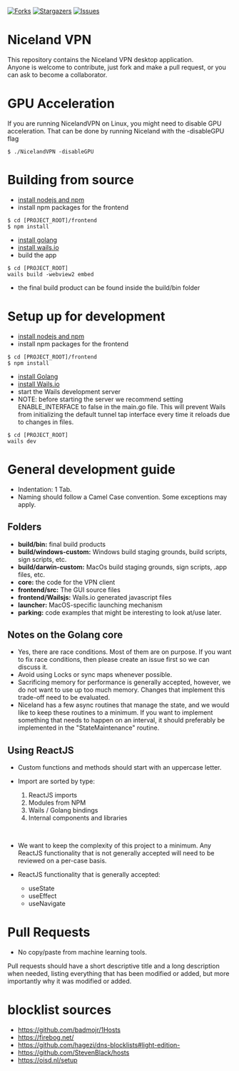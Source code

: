 [![Forks][forks-shield]][forks-url]
[![Stargazers][stars-shield]][stars-url]
[![Issues][issues-shield]][issues-url]
<!-- [![GNU License][license-shield]][license-url] -->
<!-- [![LinkedIn][linkedin-shield]][linkedin-url] -->

# Niceland VPN 
This repository contains the Niceland VPN desktop application. </br>
Anyone is welcome to contribute, just fork and make a pull request, or you can ask to become a collaborator. 

# GPU Acceleration
If you are running NicelandVPN on Linux, you might need to disable GPU acceleration. That can be done by running Niceland with the -disableGPU flag
```
$ ./NicelandVPN -disableGPU
```

# Building from source
 - [install nodejs and npm](https://docs.npmjs.com/downloading-and-installing-node-js-and-npm)
 - install npm packages for the frontend
 ```
$ cd [PROJECT_ROOT]/frontend
$ npm install
 ```
 - [install golang](https://go.dev/doc/install)
 - [install wails.io](https://wails.io/docs/gettingstarted/installation)
 - build the app
 ```
$ cd [PROJECT_ROOT]
 wails build -webview2 embed
 ```
 - the final build product can be found inside the build/bin folder

# Setup up for development
 - [install nodejs and npm](https://docs.npmjs.com/downloading-and-installing-node-js-and-npm)
 - install npm packages for the frontend
 ```
$ cd [PROJECT_ROOT]/frontend
$ npm install
 ```
 - [install Golang](https://go.dev/doc/install)
 - [install Wails.io](https://wails.io/docs/gettingstarted/installation)
 - start the Wails development server
 - NOTE: before starting the server we recommend setting ENABLE_INTERFACE to false in the main.go file. This will prevent Wails from initializing the default tunnel tap interface every time it reloads due to changes in files.
 ```
$ cd [PROJECT_ROOT]
 wails dev
 ```

# General development guide
 - Indentation: 1 Tab.
 - Naming should follow a Camel Case convention. Some exceptions may apply.

## Folders
 - **build/bin:** final build products
 - **build/windows-custom:** Windows build staging grounds, build scripts, sign scripts, etc.
 - **build/darwin-custom:** MacOs build staging grounds, sign scripts, .app files, etc.
 - **core:** the code for the VPN client 
 - **frontend/src:** The GUI source files
 - **frontend/Wailsjs:** Wails.io generated javascript files
 - **launcher:** MacOS-specific launching mechanism
 - **parking:** code examples that might be interesting to look at/use later. 

## Notes on the Golang core 
 - Yes, there are race conditions. Most of them are on purpose. If you want to fix race conditions, then please create an issue first so we can discuss it. 
 - Avoid using Locks or sync maps whenever possible. 
 - Sacrificing memory for performance is generally accepted, however, we do not want to use up too much memory. Changes that implement this trade-off need to be evaluated.
 - Niceland has a few async routines that manage the state, and we would like to keep these routines to a minimum. If you want to implement something that needs to happen on an interval, it should preferably be implemented in the "StateMaintenance" routine.

## Using ReactJS
 - Custom functions and methods should start with an uppercase letter. 

 - Import are sorted by type:
    1. ReactJS imports
    2. Modules from NPM
    3. Wails / Golang bindings
    4. Internal components and libraries

</br>

 - We want to keep the complexity of this project to a minimum. Any ReactJS functionality that is not generally accepted will need to be reviewed on a per-case basis.

 - ReactJS functionality that is generally accepted:
    - useState
    - useEffect
    - useNavigate

# Pull Requests
 - No copy/paste from machine learning tools.

Pull requests should have a short descriptive title and a long description when needed, listing everything that has been modified or added, but more importantly why it was modified or added. 


# blocklist sources
 - https://github.com/badmojr/1Hosts
 - https://firebog.net/
 - https://github.com/hagezi/dns-blocklists#light-edition-
 - https://github.com/StevenBlack/hosts
 - https://oisd.nl/setup

[forks-shield]: https://img.shields.io/github/forks/tunnels-is/nicelandvpn-desktop?style=for-the-badge&logo=github
[forks-url]: https://github.com/tunnels-is/nicelandvpn-desktop/network/members
[stars-shield]: https://img.shields.io/github/stars/tunnels-is/nicelandvpn-desktop?style=for-the-badge&logo=github
[stars-url]: https://github.com/tunnels-is/nicelandvpn-desktop/stargazers
[issues-shield]: https://img.shields.io/github/issues/tunnels-is/nicelandvpn-desktop?style=for-the-badge&logo=github
[issues-url]: https://github.com/tunnels-is/nicelandvpn-desktop/issues
<!-- [license-shield]: https://img.shields.io/github/license/umutsevdi/Logic-Circuit-Simulator.svg?style=for-the-badge -->
<!-- [license-url]: https://github.com/umutsevdi/Logic-Circuit-Simulator/blob/main/LICENSE -->
